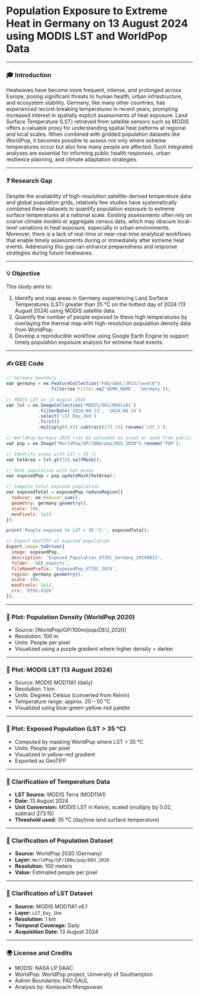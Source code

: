 # Population Exposure to Extreme Heat in Germany on 13 August 2024 using MODIS LST and WorldPop Data

---

### 🎓 Introduction

Heatwaves have become more frequent, intense, and prolonged across Europe, posing significant threats to human health, urban infrastructure, and ecosystem stability. Germany, like many other countries, has experienced record-breaking temperatures in recent years, prompting increased interest in spatially explicit assessments of heat exposure. Land Surface Temperature (LST) retrieved from satellite sensors such as MODIS offers a valuable proxy for understanding spatial heat patterns at regional and local scales. When combined with gridded population datasets like WorldPop, it becomes possible to assess not only where extreme temperatures occur but also how many people are affected. Such integrated analyses are essential for informing public health responses, urban resilience planning, and climate adaptation strategies.

---

### ❓ Research Gap

Despite the availability of high-resolution satellite-derived temperature data and global population grids, relatively few studies have systematically combined these datasets to quantify population exposure to extreme surface temperatures at a national scale. Existing assessments often rely on coarse climate models or aggregate census data, which may obscure local-level variations in heat exposure, especially in urban environments. Moreover, there is a lack of real-time or near-real-time analytical workflows that enable timely assessments during or immediately after extreme heat events. Addressing this gap can enhance preparedness and response strategies during future heatwaves.

---

### 💡 Objective

This study aims to:

1. Identify and map areas in Germany experiencing Land Surface Temperatures (LST) greater than 35 °C on the hottest day of 2024 (13 August 2024) using MODIS satellite data.
2. Quantify the number of people exposed to these high temperatures by overlaying the thermal map with high-resolution population density data from WorldPop.
3. Develop a reproducible workflow using Google Earth Engine to support timely population exposure analysis for extreme heat events.

---

### ✍️ GEE Code

```javascript
// Germany boundary
var germany = ee.FeatureCollection("FAO/GAUL/2015/level0")
                .filter(ee.Filter.eq('ADM0_NAME', 'Germany'));

// MODIS LST on 13 August 2024
var lst = ee.ImageCollection('MODIS/061/MOD11A1')
            .filterDate('2024-08-13', '2024-08-14')
            .select('LST_Day_1km')
            .first()
            .multiply(0.02).subtract(273.15).rename('LST_C');

// WorldPop Germany 2020 (can be uploaded as asset or used from public source)
var pop = ee.Image("WorldPop/GP/100m/pop/DEU_2020").rename('POP');

// Identify areas with LST > 35 °C
var hotArea = lst.gt(35).selfMask();

// Mask population with hot areas
var exposedPop = pop.updateMask(hotArea);

// Compute total exposed population
var exposedTotal = exposedPop.reduceRegion({
  reducer: ee.Reducer.sum(),
  geometry: germany.geometry(),
  scale: 100,
  maxPixels: 1e13
});

print('People exposed to LST > 35 °C:', exposedTotal);

// Export GeoTIFF of exposed population
Export.image.toDrive({
  image: exposedPop,
  description: 'Exposed_Population_GT35C_Germany_20240813',
  folder: 'GEE_exports',
  fileNamePrefix: 'ExposedPop_GT35C_2024',
  region: germany.geometry(),
  scale: 100,
  maxPixels: 1e13,
  crs: 'EPSG:4326'
});
```

---

### 🔻 Plot: Population Density (WorldPop 2020)

* Source: \[WorldPop/GP/100m/pop/DEU\_2020]
* Resolution: 100 m
* Units: People per pixel
* Visualized using a purple gradient where higher density = darker

---

### 🔻 Plot: MODIS LST (13 August 2024)

* Source: MODIS MOD11A1 (daily)
* Resolution: 1 km
* Units: Degrees Celsius (converted from Kelvin)
* Temperature range: approx. 20 – 50 °C
* Visualized using blue-green-yellow-red palette

---

### 🔻 Plot: Exposed Population (LST > 35 °C)

* Computed by masking WorldPop where LST > 35 °C
* Units: People per pixel
* Visualized in yellow-red gradient
* Exported as GeoTIFF

---

### 🔹 Clarification of Temperature Data

* **LST Source:** MODIS Terra (MOD11A1)
* **Date:** 13 August 2024
* **Unit Conversion:** MODIS LST in Kelvin, scaled (multiply by 0.02, subtract 273.15)
* **Threshold used:** 35 °C (daytime land surface temperature)

---

### 🔹 Clarification of Population Dataset

* **Source:** WorldPop 2020 (Germany)
* **Layer:** `WorldPop/GP/100m/pop/DEU_2020`
* **Resolution:** 100 meters
* **Value:** Estimated people per pixel

---

### 🔹 Clarification of LST Dataset

* **Source:** MODIS MOD11A1 v6.1
* **Layer:** `LST_Day_1km`
* **Resolution:** 1 km
* **Temporal Coverage:** Daily
* **Acquisition Date:** 13 August 2024

---

### 🌍 License and Credits

* MODIS: NASA LP DAAC
* WorldPop: WorldPop project, University of Southampton
* Admin Boundaries: FAO GAUL
* Analysis by: Konlavach Mengsuwan
